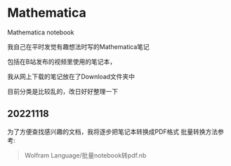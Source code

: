 # Mathematica
Mathematica notebook

我自己在平时发觉有趣想法时写的Mathematica笔记

包括在B站发布的视频里使用的笔记本，

我从网上下载的笔记放在了Download文件夹中

目前分类是比较乱的，改日好好整理一下

## 20221118
为了方便查找感兴趣的文档，我将逐步把笔记本转换成PDF格式
批量转换方法参考:
> Wolfram Language/批量notebook转pdf.nb

